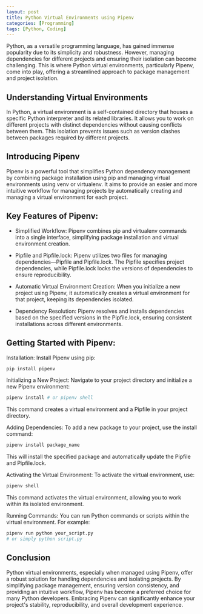 ```yaml
---
layout: post
title: Python Virtual Environments using Pipenv
categories: [Programming]
tags: [Python, Coding]
---
```


Python, as a versatile programming language, has gained immense popularity due to its simplicity and robustness. However, managing dependencies for different projects and ensuring their isolation can become challenging. This is where Python virtual environments, particularly Pipenv, come into play, offering a streamlined approach to package management and project isolation.

## Understanding Virtual Environments
In Python, a virtual environment is a self-contained directory that houses a specific Python interpreter and its related libraries. It allows you to work on different projects with distinct dependencies without causing conflicts between them. This isolation prevents issues such as version clashes between packages required by different projects.

## Introducing Pipenv
Pipenv is a powerful tool that simplifies Python dependency management by combining package installation using pip and managing virtual environments using venv or virtualenv. It aims to provide an easier and more intuitive workflow for managing projects by automatically creating and managing a virtual environment for each project.

## Key Features of Pipenv:
- Simplified Workflow: Pipenv combines pip and virtualenv commands into a single interface, simplifying package installation and virtual environment creation.

- Pipfile and Pipfile.lock: Pipenv utilizes two files for managing dependencies—Pipfile and Pipfile.lock. The Pipfile specifies project dependencies, while Pipfile.lock locks the versions of dependencies to ensure reproducibility.

- Automatic Virtual Environment Creation: When you initialize a new project using Pipenv, it automatically creates a virtual environment for that project, keeping its dependencies isolated.

- Dependency Resolution: Pipenv resolves and installs dependencies based on the specified versions in the Pipfile.lock, ensuring consistent installations across different environments.

## Getting Started with Pipenv:
Installation: Install Pipenv using pip:

```bash
pip install pipenv
```
Initializing a New Project: Navigate to your project directory and initialize a new Pipenv environment:

```bash
pipenv install # or pipenv shell
```
This command creates a virtual environment and a Pipfile in your project directory.

Adding Dependencies: To add a new package to your project, use the install command:

```bash
pipenv install package_name
```
This will install the specified package and automatically update the Pipfile and Pipfile.lock.

Activating the Virtual Environment: To activate the virtual environment, use:

```bash
pipenv shell
```
This command activates the virtual environment, allowing you to work within its isolated environment.

Running Commands: You can run Python commands or scripts within the virtual environment. For example:
```bash
pipenv run python your_script.py 
# or simply python script.py 
```
## Conclusion
Python virtual environments, especially when managed using Pipenv, offer a robust solution for handling dependencies and isolating projects. By simplifying package management, ensuring version consistency, and providing an intuitive workflow, Pipenv has become a preferred choice for many Python developers. Embracing Pipenv can significantly enhance your project's stability, reproducibility, and overall development experience.